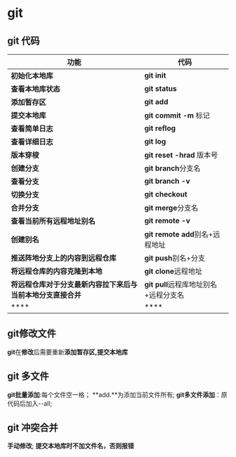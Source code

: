# git


## git 代码
| 功能               | 代码           |
| ------------------ | -------------- |
| **初始化本地库**   | **git init**   |
| **查看本地库状态** | **git status** |
| **添加暂存区**     | **git add**    |
|**提交本地库**|**git commit -m** 标记|
|**查看简单日志**|**git reflog**|
|**查看详细日志**|**git log**|
|**版本穿梭**|**git reset -hrad** 版本号|
|**创建分支**|**git branch**分支名|
|**查看分支**|**git branch -v**|
|**切换分支**|**git checkout**|
|**合并分支**|**git merge**分支名|
|**查看当前所有远程地址别名**|**git remote -v**|
|**创建别名**|**git remote add**别名+远程地址|
|**推送阵地分支上的内容到远程仓库**|**git push**别名+分支|
|**将远程仓库的内容克隆到本地**|**git clone**远程地址|
|**将远程仓库对于分支最新内容拉下来后与当前本地分支直接合并**|**git pull**远程库地址别名+远程分支名|
|****|****|
## git修改文件

**git**在**修改**后需要重新**添加暂存区,提交本地库**
## git 多文件
**git批量添加**:每个文件空一格；
**add.**为添加当前文件所有;
**git多文件添加**：原代码后加入--all;
## git 冲突合并
**手动修改**;
**提交本地库时不加文件名，否则报错**
